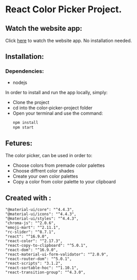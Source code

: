 # React Color Picker Project.

## Watch the website app:
Click [here](https://5d9a04582900f9ad3d0d053b--tom-color-picker.netlify.com "Color Picker App")
to watch the website app.
No installation needed.

## Installation:
   ### Dependencies:
   - nodejs 
   
In order to install and run the app locally, simply:

- Clone the project
- cd into the color-picker-project folder
- Open your terminal and use the command:
    ```bash
    npm install
    npm start
    ```
    
## Fetures:
The color picker, can be used in order to:
- Choose colors from premade color palettes
- Choose diffrent color shades
- Create your own color palettes
- Copy a color from color palette to your clipboard

## Created with : 
    "@material-ui/core": "^4.4.3",
    "@material-ui/icons": "^4.4.3",
    "@material-ui/styles": "^4.4.3",
    "chroma-js": "^2.0.6",
    "emoji-mart": "^2.11.1",
    "rc-slider": "^8.7.1",
    "react": "^16.9.0",
    "react-color": "^2.17.3",
    "react-copy-to-clipboard": "^5.0.1",
    "react-dom": "^16.9.0",
    "react-material-ui-form-validator": "^2.0.9",
    "react-router-dom": "^5.0.1",
    "react-scripts": "3.1.2",
    "react-sortable-hoc": "^1.10.1",
    "react-transition-group": "^4.3.0",
